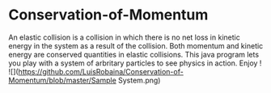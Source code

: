 # Conservation-of-Momentum
 An elastic collision is a collision in which there is no net loss in kinetic energy in the system as a result of the collision. Both momentum and kinetic energy are conserved quantities in elastic collisions. This java program lets you play with a system of arbritary particles to see physics in action. Enjoy !
![](https://github.com/LuisRobaina/Conservation-of-Momentum/blob/master/Sample System.png)
